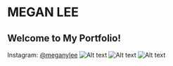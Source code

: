 # MEGAN LEE
## Welcome to My Portfolio!
Instagram: [@meganylee](https://instagram.com/m.leestudio?igshid=YmMyMTA2M2Y=)
![Alt text](file:///Users/apple/Downloads/Portfolio%201.jpg)
![Alt text](file:///Users/apple/Downloads/Portfolio%202.jpg)
![Alt text](file:///Users/apple/Downloads/Portfolio%203.jpg)
